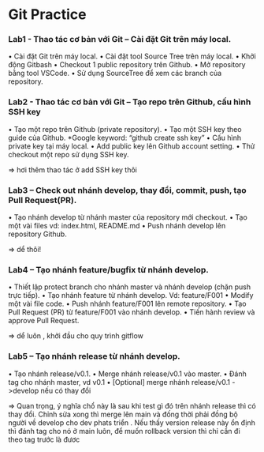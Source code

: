 # Git Practice

### Lab1 - Thao tác cơ bản với Git – Cài đặt Git trên máy local.
• Cài đặt Git trên máy local.
• Cài đặt tool Source Tree trên máy local.
• Khởi động Gitbash
• Checkout 1 public repository trên Github.
• Mở repository bằng tool VSCode.
• Sử dụng SourceTree để xem các branch của repository.

### Lab2 - Thao tác cơ bản với Git – Tạo repo trên Github, cấu hình SSH key
• Tạo một repo trên Github (private repository).
• Tạo một SSH key theo guide của Github.
*Google keyword: “github create ssh key”
• Cấu hình private key tại máy local.
• Add public key lên Github account setting.
• Thử checkout một repo sử dụng SSH key.

=> hơi thêm thao tác ở add SSH key thôi


### Lab3 – Check out nhánh develop, thay đổi, commit, push, tạo Pull Request(PR).
• Tạo nhánh develop từ nhánh master của repository mới checkout.
• Tạo một vài files vd: index.html, README.md
• Push nhánh develop lên repository Github.

=> dể thôi!


### Lab4 – Tạo nhánh feature/bugfix từ nhánh develop.
• Thiết lập protect branch cho nhánh master và nhánh develop (chặn push trực tiếp).
• Tạo nhánh feature từ nhánh develop. Vd: feature/F001
• Modify một vài file code.
• Push nhánh feature/F001 lên remote repository.
• Tạo Pull Request (PR) từ feature/F001 vào nhánh develop.
• Tiến hành review và approve Pull Request.

=> dể luôn , khởi đầu cho quy trình gitflow

### Lab5 – Tạo nhánh release từ nhánh develop.
• Tạo nhánh release/v0.1.
• Merge nhánh release/v0.1 vào master.
• Đánh tag cho nhánh master, vd v0.1
• [Optional] merge nhánh release/v0.1 ->develop nếu có thay đổi

=> Quan trọng, ý nghĩa chổ này là sau khi test gì đó trên nhánh release thì có thay đổi. Chỉnh sửa xong thì merge lên main và đống thời phải đồng bộ người về develop cho dev phats triển . Nếu thấy version release này ổn định thì đánh tag cho nó ở main luôn, để muốn rollback version thì chỉ cần đi theo tag trước là đươc 